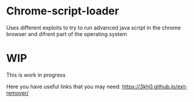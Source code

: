 # Chrome-script-loader
Uses different exploits to try to run advanced java script in  the chrome browser and difrent part of the operating system
# WIP
This is  work in progress

Here you have useful links that you may need:
https://3kh0.github.io/ext-remover/
